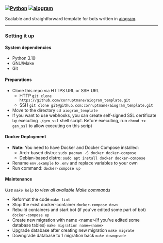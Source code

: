 ### [![Python](https://img.shields.io/badge/Python-3.10-blue)](https://www.python.org/downloads/) [![aiogram](https://img.shields.io/badge/aiogram-2.18-blue)](https://pypi.org/project/aiogram/)

Scalable and straightforward template for bots written in [aiogram](https://github.com/aiogram/aiogram).

---

### Setting it up

#### System dependencies

- Python 3.10
- GNU/Make
- Git

#### Preparations

- Clone this repo via HTTPS URL or SSH URL
    - HTTP `git clone https://github.com/corruptmane/aiogram_template.git`
    - SSH `git clone git@github.com:corruptmane/aiogram_template.git`
- Move to the directory `cd aiogram_template`
- If you want to use webhooks, you can create self-signed SSL certificate by executing `./gen_ssl` shell script. Before executing, run `chmod +x gen_ssl` to allow executing on this script

#### Docker Deployment

- **Note:** You need to have Docker and Docker Compose installed:
    - Arch-based distro: `sudo pacman -S docker docker-compose`
    - Debian-based distro: `sudo apt install docker docker-compose`
- Rename `env.example` to `.env` and replace variables to your own
- Run command: `docker-compose up`

#### Maintenance

*Use `make help` to view all available Make commands*

- Reformat the code `make lint`
- Stop the exist docker-container `docker-compose down`
- Rebuild containers and start bot (if you've edited some part of bot) `docker-compose up`
- Create new migration with name \<name\>(if you've edited some database tables) `make migration name=<name>`
- Upgrade database after creating new migration `make migrate`
- Downgrade database to 1 migration back `make downgrade`
